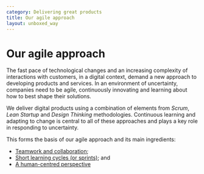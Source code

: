 ```yaml
---
category: Delivering great products
title: Our agile approach
layout: unboxed_way
---
```


# Our agile approach

The fast pace of technological changes and an increasing complexity of interactions with customers,
in a digital context, demand a new approach to developing products and services. In an environment
of uncertainty, companies need to be agile, continuously innovating and learning about how
to best shape their solutions.

We deliver digital products using a combination of elements from _Scrum_,
_Lean Startup_ and _Design Thinking_ methodologies. Continuous learning and adapting to change
is central to all of these approaches and plays a key role in responding to uncertainty.

This forms the basis of our agile approach and its main ingredients:

* [Teamwork and collaboration](/the-unboxed-way/teamwork-and-collaboration);
* [Short learning cycles (or sprints)](/the-unboxed-way/short-learning-cycles); and
* [A human-centred perspective](/the-unboxed-way/human-centred-perspective)

